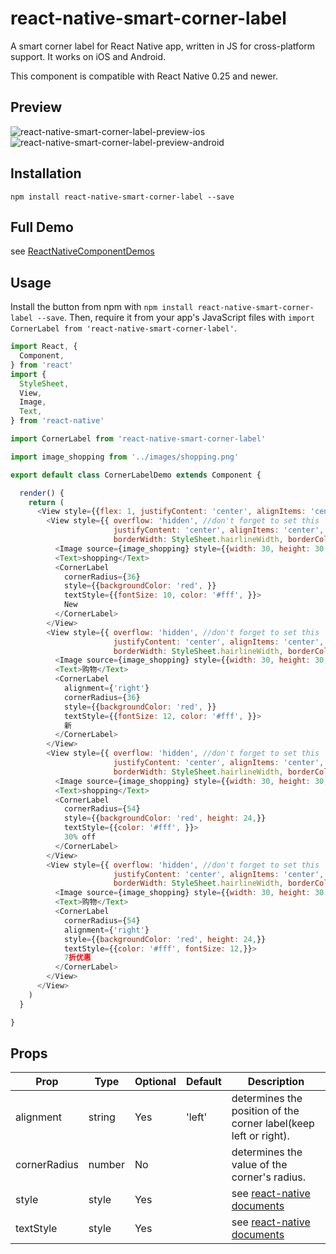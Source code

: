 # react-native-smart-corner-label
A smart corner label for React Native app, written in JS for cross-platform support.
It works on iOS and Android.

This component is compatible with React Native 0.25 and newer.

## Preview

![react-native-smart-corner-label-preview-ios][1]
![react-native-smart-corner-label-preview-android][4]

## Installation

```
npm install react-native-smart-corner-label --save
```

## Full Demo

see [ReactNativeComponentDemos][0]

## Usage

Install the button from npm with `npm install react-native-smart-corner-label --save`.
Then, require it from your app's JavaScript files with `import CornerLabel from 'react-native-smart-corner-label'`.

```js
import React, {
  Component,
} from 'react'
import {
  StyleSheet,
  View,
  Image,
  Text,
} from 'react-native'

import CornerLabel from 'react-native-smart-corner-label'

import image_shopping from '../images/shopping.png'

export default class CornerLabelDemo extends Component {

  render() {
    return (
      <View style={{flex: 1, justifyContent: 'center', alignItems: 'center', backgroundColor: '#fff',}}>
        <View style={{ overflow: 'hidden', //don't forget to set this
                       justifyContent: 'center', alignItems: 'center', height: 100, width: 100,
                       borderWidth: StyleSheet.hairlineWidth, borderColor: '#eee', margin: 5}}>
          <Image source={image_shopping} style={{width: 30, height: 30, marginHorizontal: 10, marginBottom: 10,}}/>
          <Text>shopping</Text>
          <CornerLabel
            cornerRadius={36}
            style={{backgroundColor: 'red', }}
            textStyle={{fontSize: 10, color: '#fff', }}>
            New
          </CornerLabel>
        </View>
        <View style={{ overflow: 'hidden', //don't forget to set this
                       justifyContent: 'center', alignItems: 'center', height: 100, width: 100,
                       borderWidth: StyleSheet.hairlineWidth, borderColor: '#eee', margin: 5}}>
          <Image source={image_shopping} style={{width: 30, height: 30, marginHorizontal: 10, marginBottom: 10,}}/>
          <Text>购物</Text>
          <CornerLabel
            alignment={'right'}
            cornerRadius={36}
            style={{backgroundColor: 'red', }}
            textStyle={{fontSize: 12, color: '#fff', }}>
            新
          </CornerLabel>
        </View>
        <View style={{ overflow: 'hidden', //don't forget to set this
                       justifyContent: 'center', alignItems: 'center', height: 100, width: 100,
                       borderWidth: StyleSheet.hairlineWidth, borderColor: '#eee', margin: 5}}>
          <Image source={image_shopping} style={{width: 30, height: 30, marginHorizontal: 10, marginBottom: 10,}}/>
          <Text>shopping</Text>
          <CornerLabel
            cornerRadius={54}
            style={{backgroundColor: 'red', height: 24,}}
            textStyle={{color: '#fff', }}>
            30% off
          </CornerLabel>
        </View>
        <View style={{ overflow: 'hidden', //don't forget to set this
                       justifyContent: 'center', alignItems: 'center', height: 100, width: 100,
                       borderWidth: StyleSheet.hairlineWidth, borderColor: '#eee', margin: 5}}>
          <Image source={image_shopping} style={{width: 30, height: 30, marginHorizontal: 10, marginBottom: 10,}}/>
          <Text>购物</Text>
          <CornerLabel
            cornerRadius={54}
            alignment={'right'}
            style={{backgroundColor: 'red', height: 24,}}
            textStyle={{color: '#fff', fontSize: 12,}}>
            7折优惠
          </CornerLabel>
        </View>
      </View>
    )
  }

}
```

## Props

Prop                   | Type   | Optional | Default   | Description
---------------------- | ------ | -------- | --------- | -----------
alignment              | string | Yes      | 'left'    | determines the position of the corner label(keep left or right).
cornerRadius           | number | No       |           | determines the value of the corner's radius.
style                  | style  | Yes      |           | see [react-native documents][2]
textStyle              | style  | Yes      |           | see [react-native documents][3]

[0]: https://github.com/cyqresig/ReactNativeComponentDemos
[1]: http://cyqresig.github.io/img/react-native-smart-corner-label-preview-ios-v1.1.0.gif
[2]: https://facebook.github.io/react-native/docs/style.html
[3]: https://facebook.github.io/react-native/docs/text.html#style
[4]: http://cyqresig.github.io/img/react-native-smart-corner-label-preview-android-v1.1.0.gif
